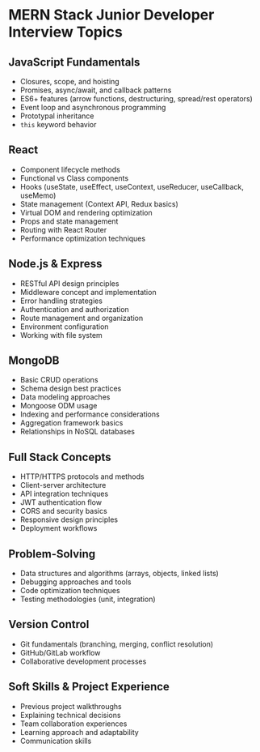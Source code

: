# MERN Stack Junior Developer Interview Topics

## JavaScript Fundamentals
- Closures, scope, and hoisting
- Promises, async/await, and callback patterns
- ES6+ features (arrow functions, destructuring, spread/rest operators)
- Event loop and asynchronous programming
- Prototypal inheritance
- `this` keyword behavior

## React
- Component lifecycle methods
- Functional vs Class components
- Hooks (useState, useEffect, useContext, useReducer, useCallback, useMemo)
- State management (Context API, Redux basics)
- Virtual DOM and rendering optimization
- Props and state management
- Routing with React Router
- Performance optimization techniques

## Node.js & Express
- RESTful API design principles
- Middleware concept and implementation
- Error handling strategies
- Authentication and authorization
- Route management and organization
- Environment configuration
- Working with file system

## MongoDB
- Basic CRUD operations
- Schema design best practices
- Data modeling approaches
- Mongoose ODM usage
- Indexing and performance considerations
- Aggregation framework basics
- Relationships in NoSQL databases

## Full Stack Concepts
- HTTP/HTTPS protocols and methods
- Client-server architecture
- API integration techniques
- JWT authentication flow
- CORS and security basics
- Responsive design principles
- Deployment workflows

## Problem-Solving
- Data structures and algorithms (arrays, objects, linked lists)
- Debugging approaches and tools
- Code optimization techniques
- Testing methodologies (unit, integration)

## Version Control
- Git fundamentals (branching, merging, conflict resolution)
- GitHub/GitLab workflow
- Collaborative development processes

## Soft Skills & Project Experience
- Previous project walkthroughs
- Explaining technical decisions
- Team collaboration experiences
- Learning approach and adaptability
- Communication skills
